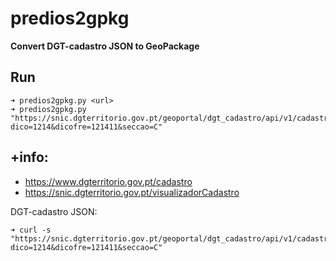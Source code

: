 # predios2gpkg

**Convert DGT-cadastro JSON to GeoPackage**

## Run 
```shell
➜ predios2gpkg.py <url>
➜ predios2gpkg.py "https://snic.dgterritorio.gov.pt/geoportal/dgt_cadastro/api/v1/cadastro/cgpr/predios?dico=1214&dicofre=121411&seccao=C"
```

## +info:
- <https://www.dgterritorio.gov.pt/cadastro>
- <https://snic.dgterritorio.gov.pt/visualizadorCadastro>

DGT-cadastro JSON:
```shell
➜ curl -s "https://snic.dgterritorio.gov.pt/geoportal/dgt_cadastro/api/v1/cadastro/cgpr/predios?dico=1214&dicofre=121411&seccao=C"
```
